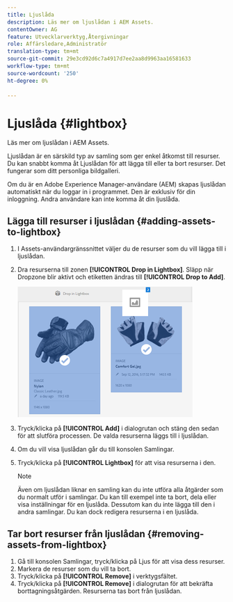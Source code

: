 ```yaml
---
title: Ljuslåda
description: Läs mer om ljuslådan i AEM Assets.
contentOwner: AG
feature: Utvecklarverktyg,Återgivningar
role: Affärsledare,Administratör
translation-type: tm+mt
source-git-commit: 29e3cd92d6c7a4917d7ee2aa8d9963aa16581633
workflow-type: tm+mt
source-wordcount: '250'
ht-degree: 0%

---
```



# Ljuslåda {#lightbox}

Läs mer om ljuslådan i AEM Assets.

Ljuslådan är en särskild typ av samling som ger enkel åtkomst till resurser. Du kan snabbt komma åt Ljuslådan för att lägga till eller ta bort resurser. Det fungerar som ditt personliga bildgalleri.

Om du är en Adobe Experience Manager-användare (AEM) skapas ljuslådan automatiskt när du loggar in i programmet. Den är exklusiv för din inloggning. Andra användare kan inte komma åt din ljuslåda.

## Lägga till resurser i ljuslådan {#adding-assets-to-lightbox}

1. I Assets-användargränssnittet väljer du de resurser som du vill lägga till i ljuslådan.
1. Dra resurserna till zonen **[!UICONTROL Drop in Lightbox]**. Släpp när Dropzone blir aktivt och etiketten ändras till **[!UICONTROL Drop to Add]**.

   ![add_to_lightbox](assets/add_to_lightbox.png)

1. Tryck/klicka på **[!UICONTROL Add]** i dialogrutan och stäng den sedan för att slutföra processen. De valda resurserna läggs till i ljuslådan.
1. Om du vill visa ljuslådan går du till konsolen Samlingar.
1. Tryck/klicka på **[!UICONTROL Lightbox]** för att visa resurserna i den.

   >[!NOTE]
   >
   >Även om ljuslådan liknar en samling kan du inte utföra alla åtgärder som du normalt utför i samlingar. Du kan till exempel inte ta bort, dela eller visa inställningar för en ljuslåda. Dessutom kan du inte lägga till den i andra samlingar. Du kan dock redigera resurserna i en ljuslåda.

## Tar bort resurser från ljuslådan {#removing-assets-from-lightbox}

1. Gå till konsolen Samlingar, tryck/klicka på Ljus för att visa dess resurser.
1. Markera de resurser som du vill ta bort.
1. Tryck/klicka på **[!UICONTROL Remove]** i verktygsfältet.
1. Tryck/klicka på **[!UICONTROL Remove]** i dialogrutan för att bekräfta borttagningsåtgärden. Resurserna tas bort från ljuslådan.


